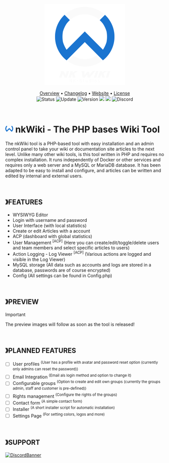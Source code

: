 <!-- HEADER -->
<p align="center">
  <img src="logo-large.png" style="height: 256px;">
</p>

<!-- MAIN INFORMATION -->
<p align="center">
  <a href="https://github.com/NiceKype/nkWiki#overview">Overview</a> •
  <a href="/CHANGELOG.md">Changelog</a> •
  <a href="https://nicekype.de">Website</a> •
  <a href="/LICENSE">License</a><br>
  <img src="https://img.shields.io/badge/Status-WIP-CC0000.svg?style=for-the-badge" alt="Status">
  <img src="https://img.shields.io/badge/Last%20Update-02.06.2025-272727.svg?style=for-the-badge" alt="Update">
  <img src="https://img.shields.io/badge/Version-1.0.0-blue.svg?style=for-the-badge" alt="Version">
  <img src="https://img.shields.io/github/downloads/NiceKype/nkWiki/total?style=for-the-badge">
  <img src="https://img.shields.io/github/issues/NiceKype/nkWiki.svg?style=for-the-badge">
  <img src="https://dcbadge.limes.pink/api/server/https://discord.gg/nicekype?style=for-the-badge" alt="Discord" href="https://discord.gg/nicekype">
</p>

<br>

<!-- DESCRIPTION -->
# <img src="logo.png" style="height: 25px;"> nkWiki - The PHP bases Wiki Tool
The nkWiki tool is a PHP-based tool with easy installation and an admin control panel to take your wiki or documentation site articles to the next level.
Unlike many other wiki tools, is this tool written in PHP and requires no complex installation. It runs independently of Docker or other services and requires only a web server and a MySQL or MariaDB database.
It has been adapted to be easy to install and configure, and articles can be written and edited by internal and external users.

<br>

<!-- FEATURES -->
## 》FEATURES
- WYSIWYG Editor
- Login with username and password
- User Interface (with local statistics)
- Create or edit Articles with a account
- ACP (dashboard with global statistics)
- User Management <sup>[ACP]</sup> (Here you can create/edit/toggle/delete users and team members and select specific articles to users)
- Action Logging - Log Viewer <sup>[ACP]</sup> (Various actions are logged and visible in the Log Viewer)
- MySQL storage (All data such as accounts and logs are stored in a database, passwords are of course encrypted)
- Config (All settings can be found in Config.php)

<br>

<!-- PREVIEW -->
## 》PREVIEW
> [!IMPORTANT]
> The preview images will follow as soon as the tool is released!

<br>

<!-- PLANNED FEATURES -->
## 》PLANNED FEATURES
- [ ] User profiles <sup>(User has a profile with avatar and password reset option (currently only admins can reset the password))</sup>
- [ ] Email Integration <sup>(Email als login method and option to change it)</sup>
- [ ] Configurable groups <sup>(Option to create and edit own groups (currently the groups admin, staff and customer is pre-defined))</sup>
- [ ] Rights management <sup>(Configure the rights of the groups)</sup>
- [ ] Contact form <sup>(A simple contact form)</sup>
- [ ] Installer <sup>(A short installer script for automatic installation)</sup>
- [ ] Settings Page <sup>(For setting colors, logos and more)</sup>

<br>

<!-- SUPPORT -->
## 》SUPPORT
[![DiscordBanner](https://invidget.switchblade.xyz/242443392389349376?language=de)](https://discord.gg/nicekype)
